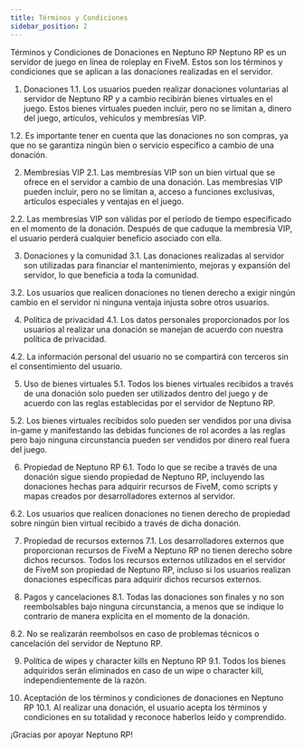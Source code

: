 ```yaml
---
title: Términos y Condiciones
sidebar_position: 2
---
```


Términos y Condiciones de Donaciones en Neptuno RP
Neptuno RP es un servidor de juego en línea de roleplay en FiveM. Estos son los términos y condiciones que se aplican a las donaciones realizadas en el servidor.

1. Donaciones
1.1. Los usuarios pueden realizar donaciones voluntarias al servidor de Neptuno RP y a cambio recibirán bienes virtuales en el juego. Estos bienes virtuales pueden incluir, pero no se limitan a, dinero del juego, artículos, vehículos y membresías VIP.

1.2. Es importante tener en cuenta que las donaciones no son compras, ya que no se garantiza ningún bien o servicio específico a cambio de una donación.

2. Membresías VIP
2.1. Las membresías VIP son un bien virtual que se ofrece en el servidor a cambio de una donación. Las membresías VIP pueden incluir, pero no se limitan a, acceso a funciones exclusivas, artículos especiales y ventajas en el juego.

2.2. Las membresías VIP son válidas por el período de tiempo especificado en el momento de la donación. Después de que caduque la membresía VIP, el usuario perderá cualquier beneficio asociado con ella.

3. Donaciones y la comunidad
3.1. Las donaciones realizadas al servidor son utilizadas para financiar el mantenimiento, mejoras y expansión del servidor, lo que beneficia a toda la comunidad.

3.2. Los usuarios que realicen donaciones no tienen derecho a exigir ningún cambio en el servidor ni ninguna ventaja injusta sobre otros usuarios.

4. Política de privacidad
4.1. Los datos personales proporcionados por los usuarios al realizar una donación se manejan de acuerdo con nuestra política de privacidad.

4.2. La información personal del usuario no se compartirá con terceros sin el consentimiento del usuario.

5. Uso de bienes virtuales
5.1. Todos los bienes virtuales recibidos a través de una donación solo pueden ser utilizados dentro del juego y de acuerdo con las reglas establecidas por el servidor de Neptuno RP.

5.2. Los bienes virtuales recibidos solo pueden ser vendidos por una divisa in-game y manifestando las debidas funciones de rol acordes a las reglas pero bajo ninguna circunstancia pueden ser vendidos por dinero real fuera del juego.

6. Propiedad de Neptuno RP
6.1. Todo lo que se recibe a través de una donación sigue siendo propiedad de Neptuno RP, incluyendo las donaciones hechas para adquirir recursos de FiveM, como scripts y mapas creados por desarrolladores externos al servidor.

6.2. Los usuarios que realicen donaciones no tienen derecho de propiedad sobre ningún bien virtual recibido a través de dicha donación.

7. Propiedad de recursos externos
7.1. Los desarrolladores externos que proporcionan recursos de FiveM a Neptuno RP no tienen derecho sobre dichos recursos. Todos los recursos externos utilizados en el servidor de FiveM son propiedad de Neptuno RP, incluso si los usuarios realizan donaciones específicas para adquirir dichos recursos externos.

8. Pagos y cancelaciones
8.1. Todas las donaciones son finales y no son reembolsables bajo ninguna circunstancia, a menos que se indique lo contrario de manera explícita en el momento de la donación.

8.2. No se realizarán reembolsos en caso de problemas técnicos o cancelación del servidor de Neptuno RP.

9. Política de wipes y character kills en Neptuno RP
9.1. Todos los bienes adquiridos serán eliminados en caso de un wipe o character kill, independientemente de la razón.

10. Aceptación de los términos y condiciones de donaciones en Neptuno RP
10.1. Al realizar una donación, el usuario acepta los términos y condiciones en su totalidad y reconoce haberlos leído y comprendido.

¡Gracias por apoyar Neptuno RP!